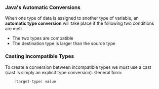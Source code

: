 ### Java's Automatic Conversions
When one type of data is assigned to another type of variable, an __automatic type conversion__ will take place if the following two conditions are met:
* The two types are compatible
* The destination type is larger than the source type 

### Casting Incompatible Types
To create a conversion between incompatible types we must use a cast (cast is simply an explicit type conversion). General form:
``` java
	(target-type) value
```